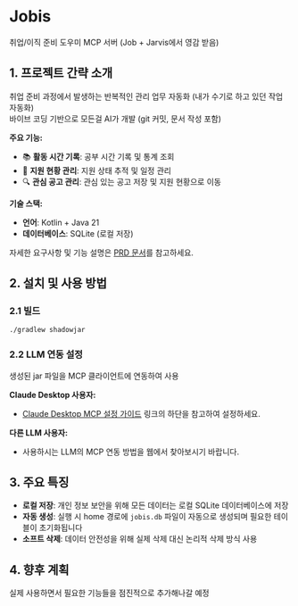 # Jobis
취업/이직 준비 도우미 MCP 서버 (Job + Jarvis에서 영감 받음)

## 1. 프로젝트 간략 소개

취업 준비 과정에서 발생하는 반복적인 관리 업무 자동화 (내가 수기로 하고 있던 작업 자동화)  
바이브 코딩 기반으로 모든걸 AI가 개발 (git 커밋, 문서 작성 포함)

**주요 기능:**
- 📚 **활동 시간 기록**: 공부 시간 기록 및 통계 조회
- 💼 **지원 현황 관리**: 지원 상태 추적 및 일정 관리
- 🔍 **관심 공고 관리**: 관심 있는 공고 저장 및 지원 현황으로 이동

**기술 스택:**
- **언어**: Kotlin + Java 21
- **데이터베이스**: SQLite (로컬 저장)

자세한 요구사항 및 기능 설명은 [PRD 문서](docs/PRD.md)를 참고하세요.

## 2. 설치 및 사용 방법

### 2.1 빌드
```bash
./gradlew shadowjar
```

### 2.2 LLM 연동 설정
생성된 jar 파일을 MCP 클라이언트에 연동하여 사용

**Claude Desktop 사용자:**
- [Claude Desktop MCP 설정 가이드](https://modelcontextprotocol.io/quickstart/server) 링크의 하단을 참고하여 설정하세요.

**다른 LLM 사용자:**
- 사용하시는 LLM의 MCP 연동 방법을 웹에서 찾아보시기 바랍니다.

## 3. 주요 특징

- **로컬 저장**: 개인 정보 보안을 위해 모든 데이터는 로컬 SQLite 데이터베이스에 저장
- **자동 생성**: 실행 시 home 경로에 `jobis.db` 파일이 자동으로 생성되며 필요한 테이블이 초기화됩니다
- **소프트 삭제**: 데이터 안전성을 위해 실제 삭제 대신 논리적 삭제 방식 사용

## 4. 향후 계획
실제 사용하면서 필요한 기능들을 점진적으로 추가해나갈 예정